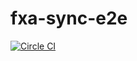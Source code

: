 # fxa-sync-e2e


[![Circle CI](https://circleci.com/gh/vladikoff/fxa-sync-e2e/tree/master.svg?style=svg)](https://circleci.com/gh/vladikoff/fxa-sync-e2e/tree/master)
